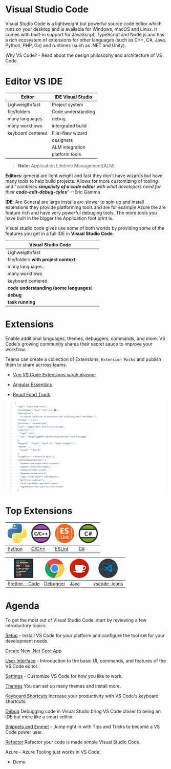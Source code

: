# Visual Studio Code

Visual Studio Code is a lightweight but powerful source code editor which runs on your desktop and is available for Windows, macOS and Linux. It comes with built-in support for JavaScript, TypeScript and Node.js and has a rich ecosystem of extensions for other languages (such as C++, C#, Java, Python, PHP, Go) and runtimes (such as .NET and Unity).

Why VS Code? - Read about the design philosophy and architecture of VS Code.

# Editor VS IDE

| Editor            | IDE Visual Studio  |
| ----------------- | ------------------ |
| Lighweigth/fast   | Project system     |
| file/folders      | Code understanding |
| many languages    | debug              |
| many workflows    | intergrated build  |
| keyboard centered | File>New wizard    |
|                   | designers          |
|                   | ALM integration    |
|                   | platform tools     |

> **Note**: Application Lifetime Management(ALM)

**Editors**: general are light weight and fast they don't have wizards but have many tools to help build projects. Allows for more customizing of tooling and "_combines **simplicity of a code editor** with what developers need for their **code-edit-debug-cyles**_" --Eric Gamma

**IDE**: Are General are large installs are slower to spin up and install extensions they provide platforming tools and are  for example Azure the are feature rich and have very powerful debuging tools. The more tools you have built in the bigger the Application foot print is.

Visual studio code gives use some of both worlds by providing some of the features you get in a full IDE in **Visual Studio Code**:

| Visual Studio Code                      |     |
| --------------------------------------- | --- |
| Lighweigth/fast                         |
| file/folders **with project context**   |
| many languages                          |
| many workflows                          |
| keyboard centered                       |
| **code understanding (some languages**) |
| **debug**                               |
| **task running**                        |

# Extensions

Enable additional languages, themes, debuggers, commands, and more. VS Code's growing community shares their secret sauce to improve your workflow.

Teams can create a collection of Extensions, `Extension Packs` and publish them to share acrross teams.

* [Vue VS Code Extensions sarah.drasner](https://marketplace.visualstudio.com/items?itemName=sdras.vue-vscode-extensionpack)
* [Angular Essentials](https://marketplace.visualstudio.com/items?itemName=johnpapa.angular-essentials)

* [React Food Truck](https://marketplace.visualstudio.com/items?itemName=burkeholland.react-food-truck)

<img src="./Images/Agenda/food_truck_react_package_ext.png" alt="vscode-icons" width=""/>

# Top Extensions

| [<img src="./Images/Agenda/Python.png" alt="vscode-icons" width="60"/>](https://marketplace.visualstudio.com/items?itemName=ms-python.python) | [<img src="./Images/Agenda/CCPlusPlus.png" alt="vscode-icons" width="60" />](https://marketplace.visualstudio.com/items?itemName=ms-vscode.cpptools) | [<img src="./Images/Agenda/ESLint.png" alt="vscode-icons" width="60"/>](https://marketplace.visualstudio.com/items?itemName=ms-vscode.atom-keybindings) | [<img src="./Images/Agenda/CSharp.png" alt="vscode-icons" width="60" />](https://marketplace.visualstudio.com/items?itemName=ms-vscode.vs-keybindings)
 |------------- | ---------- | --------------- |-------------|
| [Python](https://marketplace.visualstudio.com/items?itemName=ms-python.python)                                                                | [C/C++](https://marketplace.visualstudio.com/items?itemName=ms-vscode.cpptools)                                                                      | [ESLint](https://marketplace.visualstudio.com/items?itemName=ms-vscode.atom-keybindings)                                                                | [C#](https://marketplace.visualstudio.com/items?itemName=ms-vscode.vs-keybindings)                                                                     |

| [<img src="./Images/Agenda/Prettier.png" alt="vscode-icons" width="60"/>](https://marketplace.visualstudio.com/items?itemName=esbenp.prettier-vscode) | [<img src="./Images/Agenda/DebuggerForChrome.png" alt="vscode-icons" width="60" />](https://marketplace.visualstudio.com/items?itemName=msjsdiag.debugger-for-chrome) | [<img src="./Images/Agenda/Java.png" alt="vscode-icons" width="60"/>](https://marketplace.visualstudio.com/items?itemName=redhat.java) | [<img src="./Images/Agenda/vs_code_icons.png" alt="vscode-icons" width="60" />](https://marketplace.visualstudio.com/items?itemName=vscode-icons-team.vscode-icons)
|--------------------|-------------|-------------|------------|
| [Prettier - Code](https://marketplace.visualstudio.com/items?itemName=esbenp.prettier-vscode)                                                         | [Debugger](https://marketplace.visualstudio.com/items?itemName=msjsdiag.debugger-for-chrome)                                                                          | [Java](https://marketplace.visualstudio.com/items?itemName=redhat.java)                                                                | [vscode-icons](https://marketplace.visualstudio.com/items?itemName=vscode-icons-team.vscode-icons)                                                                  |



# Agenda

To get the most out of Visual Studio Code, start by reviewing a few introductory topics:

[Setup](https://code.visualstudio.com/) - Install VS Code for your platform and configure the tool set for your development needs.

[Create New .Net Core App](https://github.com/Onemanwolf/visual-studio-2019/blob/master/VisualStudioCode2019_Getting_Started/docs/VisualStudioCode_Create_Project_SDK.md)

[User Interface](https://github.com/Onemanwolf/visual-studio-2019/blob/master/VisualStudioCode2019_Getting_Started/docs/VisualStudioCode_Intro_UI.md) - Introduction to the basic UI, commands, and features of the VS Code editor.

[Settings](https://github.com/Onemanwolf/visual-studio-2019/blob/master/VisualStudioCode2019_Getting_Started/docs/VisualStudioCode_Settings.md) - Customize VS Code for how you like to work.

[Themes](https://github.com/Onemanwolf/visual-studio-2019/blob/master/VisualStudioCode2019_Getting_Started/docs/VisualStudioCode_Themes.md) You can set up many themes and install more.

[Keyboard Shortcuts](https://github.com/Onemanwolf/visual-studio-2019/blob/master/VisualStudioCode2019_Getting_Started/docs/VisualStudioCode_KeyBinding.md)
Increase your productivity with VS Code's keyboard shortcuts.

[Debug](https://github.com/Onemanwolf/visual-studio-2019/blob/master/VisualStudioCode2019_Getting_Started/docs/VisualStudioCode_Debug.md) Debugging code in Visual Studio bring VS Code closer to being an IDE but more like a smart editior.

[Snippets and Emmet](https://github.com/Onemanwolf/visual-studio-2019/blob/master/VisualStudioCode2019_Getting_Started/docs/VisualStudioCode_Snippets_emmit.md) - Jump right in with Tips and Tricks to become a VS Code power user.

[Refactor](https://github.com/Onemanwolf/visual-studio-2019/blob/master/VisualStudioCode2019_Getting_Started/docs/VisualStudioCode_Create_Dotnet_Refactor.md)  Refactor your code  is made simple Visual Studio Code.


Azure - Azure Tooling just works in VS Code.
* Demo








